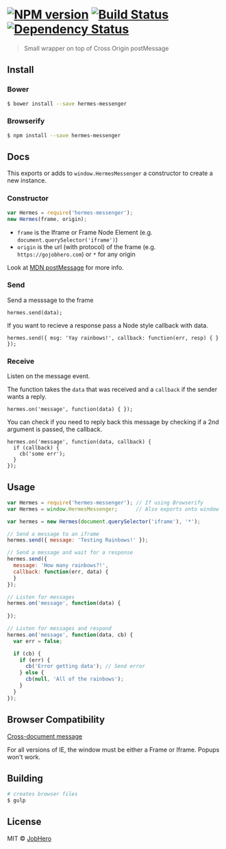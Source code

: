 #  [![NPM version][npm-image]][npm-url] [![Build Status][travis-image]][travis-url] [![Dependency Status][daviddm-image]][daviddm-url]

> Small wrapper on top of Cross Origin postMessage

## Install

### Bower
```sh
$ bower install --save hermes-messenger
```

### Browserify
```sh
$ npm install --save hermes-messenger
```

## Docs

This exports or adds to `window.HermesMessenger` a constructor to create a new instance.

### Constructor
```js
var Hermes = require('hermes-messenger');
new Hermes(frame, origin);
```

* `frame` is the Iframe or Frame Node Element (e.g. `document.querySelector('iframe')`)
* `origin` is the url (with protocol) of the frame (e.g. `https://gojobhero.com`) or `*` for any origin

Look at [MDN postMessage](https://developer.mozilla.org/en-US/docs/Web/API/Window/postMessage) for more info.


### Send
Send a messsage to the frame
```
hermes.send(data);
```

If you want to recieve a response pass a Node style callback with data.
```
hermes.send({ msg: 'Yay rainbows!', callback: function(err, resp) { } });
```


### Receive
Listen on the message event.

The function takes the `data` that was received and a `callback` if the sender wants a reply.

```
hermes.on('message', function(data) { });
```

You can check if you need to reply back this message by checking if a 2nd argument is passed, the callback.
```
hermes.on('message', function(data, callback) {
  if (callback) {
    cb('some err');
  }
});
```

## Usage

```js
var Hermes = require('hermes-messenger'); // If using Browserify
var Hermes = window.HermesMessenger;      // Also exports onto window

var hermes = new Hermes(document.querySelector('iframe'), '*');

// Send a message to an iframe
hermes.send({ message: 'Testing Rainbows!' });

// Send a message and wait for a response
hermes.send({
  message: 'How many rainbows?!',
  callback: function(err, data) {
  }
});

// Listen for messages
hermes.on('message', function(data) {
  
});

// Listen for messages and respond
hermes.on('message', function(data, cb) {
  var err = false;

  if (cb) {
    if (err) {
      cb('Error getting data'); // Send error
    } else {
      cb(null, 'All of the rainbows');
    }
  }
});
```

## Browser Compatibility

[Cross-document message](http://caniuse.com/#feat=x-doc-messaging)

For all versions of IE, the window must be either a Frame or Iframe. Popups won't work.

## Building

```sh
# creates browser files
$ gulp
```

## License

MIT © [JobHero](gojobhero.com)


[npm-image]: https://badge.fury.io/js/hermes-messenger.svg
[npm-url]: https://npmjs.org/package/hermes-messenger
[travis-image]: https://travis-ci.org/jobhero/hermes-messenger.svg?branch=master
[travis-url]: https://travis-ci.org/jobhero/hermes-messenger
[daviddm-image]: https://david-dm.org/jobhero/hermes-messenger.svg?theme=shields.io
[daviddm-url]: https://david-dm.org/jobhero/hermes-messenger
